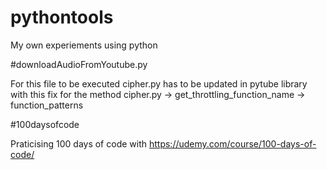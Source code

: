 # pythontools
My own experiements using python

#downloadAudioFromYoutube.py

For this file to be executed cipher.py has to be updated in pytube library with this fix for the method cipher.py -> get_throttling_function_name -> function_patterns

#100daysofcode

Praticising 100 days of code with https://udemy.com/course/100-days-of-code/
